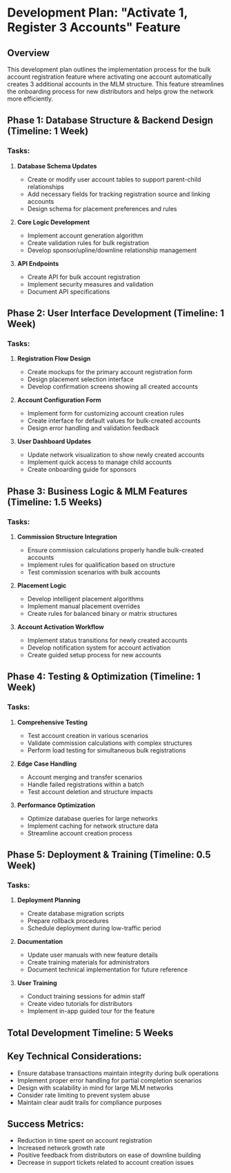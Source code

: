 # Development Plan: "Activate 1, Register 3 Accounts" Feature

## Overview
This development plan outlines the implementation process for the bulk account registration feature where activating one account automatically creates 3 additional accounts in the MLM structure. This feature streamlines the onboarding process for new distributors and helps grow the network more efficiently.

## Phase 1: Database Structure & Backend Design (Timeline: 1 Week)

### Tasks:
1. **Database Schema Updates**
   - Create or modify user account tables to support parent-child relationships
   - Add necessary fields for tracking registration source and linking accounts
   - Design schema for placement preferences and rules
   
2. **Core Logic Development**
   - Implement account generation algorithm
   - Create validation rules for bulk registration
   - Develop sponsor/upline/downline relationship management
   
3. **API Endpoints**
   - Create API for bulk account registration
   - Implement security measures and validation
   - Document API specifications

## Phase 2: User Interface Development (Timeline: 1 Week)

### Tasks:
1. **Registration Flow Design**
   - Create mockups for the primary account registration form
   - Design placement selection interface
   - Develop confirmation screens showing all created accounts
   
2. **Account Configuration Form**
   - Implement form for customizing account creation rules
   - Create interface for default values for bulk-created accounts
   - Design error handling and validation feedback
   
3. **User Dashboard Updates**
   - Update network visualization to show newly created accounts
   - Implement quick access to manage child accounts
   - Create onboarding guide for sponsors

## Phase 3: Business Logic & MLM Features (Timeline: 1.5 Weeks)

### Tasks:
1. **Commission Structure Integration**
   - Ensure commission calculations properly handle bulk-created accounts
   - Implement rules for qualification based on structure
   - Test commission scenarios with bulk accounts
   
2. **Placement Logic**
   - Develop intelligent placement algorithms
   - Implement manual placement overrides
   - Create rules for balanced binary or matrix structures
   
3. **Account Activation Workflow**
   - Implement status transitions for newly created accounts
   - Develop notification system for account activation
   - Create guided setup process for new accounts

## Phase 4: Testing & Optimization (Timeline: 1 Week)

### Tasks:
1. **Comprehensive Testing**
   - Test account creation in various scenarios
   - Validate commission calculations with complex structures
   - Perform load testing for simultaneous bulk registrations
   
2. **Edge Case Handling**
   - Account merging and transfer scenarios
   - Handle failed registrations within a batch
   - Test account deletion and structure impacts
   
3. **Performance Optimization**
   - Optimize database queries for large networks
   - Implement caching for network structure data
   - Streamline account creation process

## Phase 5: Deployment & Training (Timeline: 0.5 Week)

### Tasks:
1. **Deployment Planning**
   - Create database migration scripts
   - Prepare rollback procedures
   - Schedule deployment during low-traffic period
   
2. **Documentation**
   - Update user manuals with new feature details
   - Create training materials for administrators
   - Document technical implementation for future reference
   
3. **User Training**
   - Conduct training sessions for admin staff
   - Create video tutorials for distributors
   - Implement in-app guided tour for the feature

## Total Development Timeline: 5 Weeks

## Key Technical Considerations:
- Ensure database transactions maintain integrity during bulk operations
- Implement proper error handling for partial completion scenarios
- Design with scalability in mind for large MLM networks
- Consider rate limiting to prevent system abuse
- Maintain clear audit trails for compliance purposes

## Success Metrics:
- Reduction in time spent on account registration
- Increased network growth rate
- Positive feedback from distributors on ease of downline building
- Decrease in support tickets related to account creation issues
